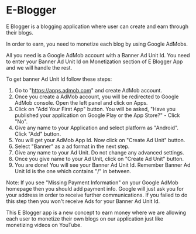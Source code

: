 # E-Blogger

E Blogger is a blogging application where user can create and earn through their blogs.

In order to earn, you need to monetize each blog by using Google AdMobs.

All you need is a Google AdMob account with a Banner Ad Unit Id. You need to enter your Banner Ad Unit Id on Monetization section of E Blogger App and we will handle the rest.

To get banner Ad Unit Id follow these steps:

1. Go to "https://apps.admob.com" and create AdMob account.
2. Once you create a AdMob account, you will be redirected to Google AdMob console. Open the left panel and click on Apps.
3. Click on "Add Your First App" button. You will be asked, "Have you published your application on Google Play or the App Store?" - Click "No".
4. Give any name to your Application and select platform as "Android". Click "Add" button.
5. You will get your AdMob App Id. Now click on "Create Ad Unit" button.
6. Select "Banner" as a ad format in the next step.
7. Give any name to your Ad Unit. Do not change any advanced settings.
8. Once you give name to your Ad Unit, click on "Create Ad Unit" button.
9. You are done! You will see your Banner Ad Unit Id. Remember Banner Ad Unit Id is the one which contains "/" in between.

Note: If you see "Missing Payment Information" on your Google AdMob homepage then you should add payment info. Google will just ask you for your address in order to receive further communications. If you failed to do this step then you won't receive Ads for your Banner Ad Unit Id.

This E Blogger app is a new concept to earn money where we are allowing each user to monetize their own blogs on our application just like monetizing videos on YouTube.
